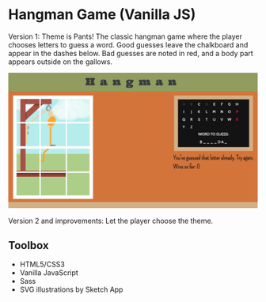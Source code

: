 # Hangman Game (Vanilla JS)

Version 1: Theme is Pants!
The classic hangman game where the player chooses letters to guess a word. Good guesses leave the chalkboard and appear in the dashes below. Bad guesses are noted in red, and a body part appears outside on the gallows.

![Screenshot of a hangman game set in a classroom](hangman.png)

Version 2 and improvements:
Let the player choose the theme.

## Toolbox

* HTML5/CSS3
* Vanilla JavaScript
* Sass
* SVG illustrations by Sketch App

